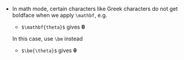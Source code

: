 - In math mode, certain characters like Greek characters
  do not get boldface when we apply `\mathbf`, e.g.
    - `$\mathbf{theta}$` gives $\mathbf{\theta}$
  
  In this case, use `\bm` instead
    - `$\bm{\theta}$` gives $\bm{\theta}$
